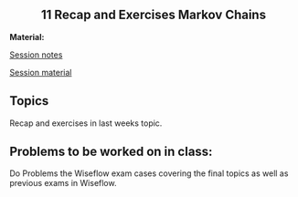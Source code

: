 <h2 align="center">11 Recap and Exercises Markov Chains</h2>

**Material:**

[Session notes]()

[Session material](https://viaucdk-my.sharepoint.com/:f:/g/personal/rib_viauc_dk/Enaype9j_R1DvUKrGId_u3kBW9qq69kr6D5UwdyKBCCAjg?e=d32pBn)

## Topics

Recap and exercises in last weeks topic.

## Problems to be worked on in class:

Do Problems the Wiseflow exam cases covering the final topics as well as previous exams in Wiseflow.